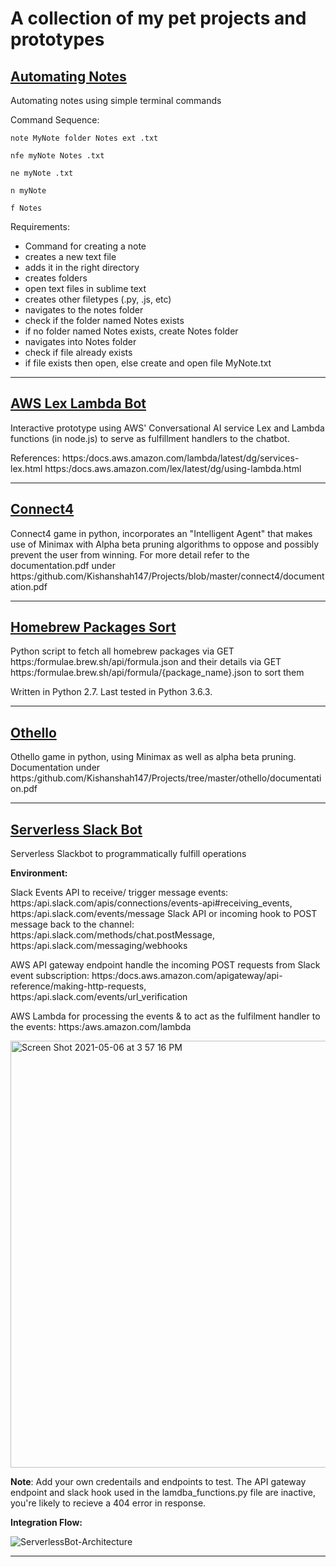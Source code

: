 # A collection of my pet projects and prototypes

[Automating Notes](https:/github.com/Kishanshah147/Projects/tree/master/automating-notes)
----------------------------------------------------------------------------------------------------------------------------

Automating notes using simple terminal commands

Command Sequence:

`note MyNote folder Notes ext .txt`

`nfe myNote Notes .txt` 

`ne myNote .txt`

`n myNote`

`f Notes`

Requirements:

- Command for creating a note
- creates a new text file
- adds it in the right directory
- creates folders
- open text files in sublime text
- creates other filetypes (.py, .js, etc) 
- navigates to the notes folder
- check if the folder named Notes exists
- if no folder named Notes exists, create Notes folder
- navigates into Notes folder
- check if file already exists
- if file exists then open, else create and open file MyNote.txt

----------------------------------------------------------------------------------------------------------------------------

[AWS Lex Lambda Bot](https:/github.com/Kishanshah147/Projects/tree/master/aws-lex-lambda-bot)
----------------------------------------------------------------------------------------------------------------------------

Interactive prototype using AWS' Conversational AI service Lex and Lambda functions (in node.js) to serve as fulfillment handlers to the chatbot. 

References: https:/docs.aws.amazon.com/lambda/latest/dg/services-lex.html
https:/docs.aws.amazon.com/lex/latest/dg/using-lambda.html

----------------------------------------------------------------------------------------------------------------------------

[Connect4](https:/github.com/Kishanshah147/Projects/tree/master/connect4)
----------------------------------------------------------------------------------------------------------------------------

Connect4 game in python, incorporates an "Intelligent Agent" that makes use of Minimax with Alpha beta pruning algorithms to oppose and possibly prevent the user from winning. For more detail refer to the documentation.pdf under https:/github.com/Kishanshah147/Projects/blob/master/connect4/documentation.pdf

----------------------------------------------------------------------------------------------------------------------------

[Homebrew Packages Sort](https:/github.com/Kishanshah147/Projects/tree/master/homebrew-packages-sort)
----------------------------------------------------------------------------------------------------------------------------

Python script to fetch all homebrew packages via GET https:/formulae.brew.sh/api/formula.json and their details via GET https:/formulae.brew.sh/api/formula/{package_name}.json to sort them

Written in Python 2.7. Last tested in Python 3.6.3.

----------------------------------------------------------------------------------------------------------------------------

[Othello](https:/github.com/Kishanshah147/Projects/tree/master/othello)
----------------------------------------------------------------------------------------------------------------------------

Othello game in python, using Minimax as well as alpha beta pruning. Documentation under https:/github.com/Kishanshah147/Projects/tree/master/othello/documentation.pdf

----------------------------------------------------------------------------------------------------------------------------


[Serverless Slack Bot](https:/github.com/Kishanshah147/Projects/tree/master/serverless-slack-bot)
----------------------------------------------------------------------------------------------------------------------------

Serverless Slackbot to programmatically  fulfill operations

**Environment:**

Slack Events API to receive/ trigger message events: https:/api.slack.com/apis/connections/events-api#receiving_events, https:/api.slack.com/events/message
Slack API or  incoming hook to POST message back to the channel:
https:/api.slack.com/methods/chat.postMessage, https:/api.slack.com/messaging/webhooks

AWS API gateway endpoint handle the incoming POST requests from Slack event subscription:
https:/docs.aws.amazon.com/apigateway/api-reference/making-http-requests, 
https:/api.slack.com/events/url_verification 

AWS Lambda for processing the events & to act as the fulfilment handler to the events:
https:/aws.amazon.com/lambda

<img width="683" alt="Screen Shot 2021-05-06 at 3 57 16 PM" src="https:/user-images.githubusercontent.com/31640015/117375442-d3113080-ae83-11eb-8869-32a31c93e1c1.png">

**Note**: Add your own credentails and endpoints to test. The API gateway endpoint and slack hook used in the lamdba_functions.py file are inactive, you're likely to recieve a 404 error in response. 

**Integration Flow:**

![ServerlessBot-Architecture](https:/user-images.githubusercontent.com/31640015/117374368-e7542e00-ae81-11eb-8dbc-06e18cc1ff03.jpg)

----------------------------------------------------------------------------------------------------------------------------
